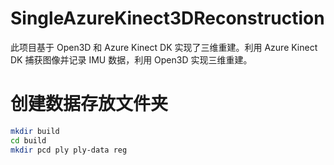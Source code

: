 # SingleAzureKinect3DReconstruction
此项目基于 Open3D 和 Azure Kinect DK 实现了三维重建。利用 Azure Kinect DK 捕获图像并记录 IMU 数据，利用 Open3D 实现三维重建。

# 创建数据存放文件夹
```bash
mkdir build
cd build
mkdir pcd ply ply-data reg
```